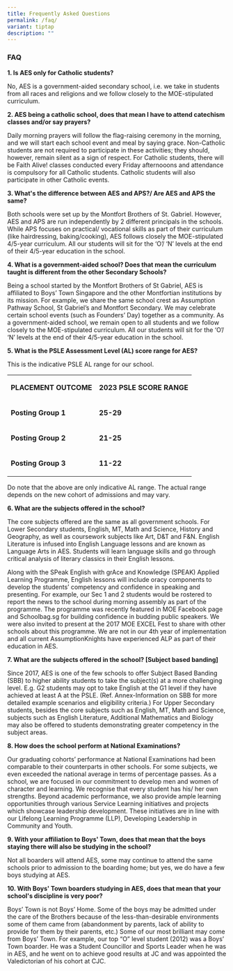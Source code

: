 ```yaml
---
title: Frequently Asked Questions
permalink: /faq/
variant: tiptap
description: ""
---
```

<h3><strong>FAQ</strong></h3>
<p><strong>1. Is AES only for Catholic students?</strong>
</p>
<p>No, AES is a government-aided secondary school, i.e. we take in students
from all races and religions and we follow closely to the MOE-stipulated
curriculum.</p>
<p><strong>2. AES being a catholic school, does that mean I have to attend catechism classes and/or say prayers?</strong>
</p>
<p>Daily morning prayers will follow the flag-raising ceremony in the morning,
and we will start each school event and meal by saying grace. Non-Catholic
students are not required to participate in these activities; they should,
however, remain silent as a sign of respect. For Catholic students, there
will be Faith Alive! classes conducted every Friday afternooons and attendance
is compulsory for all Catholic students. Catholic students will also participate
in other Catholic events.</p>
<p><strong>3. What's the difference between AES and APS?/ Are AES and APS the same?</strong>
</p>
<p>Both schools were set up by the Montfort Brothers of St. Gabriel. However,
AES and APS are run independently by 2 different principals in the schools.
While APS focuses on practical/ vocational skills as part of their curriculum
(like hairdressing, baking/cooking), AES follows closely the MOE-stipulated
4/5-year curriculum. All our students will sit for the ‘O’/ ‘N’ levels
at the end of their 4/5-year education in the school.</p>
<p><strong>4. What is a government-aided school? Does that mean the curriculum taught is different from the other Secondary Schools?</strong>
</p>
<p>Being a school started by the Montfort Brothers of St Gabriel, AES is
affiliated to Boys’ Town Singapore and the other Montfortian institutions
by its mission. For example, we share the same school crest as Assumption
Pathway School, St Gabriel’s and Montfort Secondary. We may celebrate certain
school events (such as Founders’ Day) together as a community. As a government-aided
school, we remain open to all students and we follow closely to the MOE-stipulated
curriculum. All our students will sit for the ‘O’/ ‘N’ levels at the end
of their 4/5-year education in the school.</p>
<p><strong>5. What is the PSLE Assessment Level (AL) score range for AES?</strong>
</p>
<p>This is the indicative PSLE AL range for our school.</p>
<table style="minWidth: 50px">
<colgroup>
<col>
<col>
</colgroup>
<tbody>
<tr>
<td rowspan="1" colspan="1">
<p><strong>PLACEMENT OUTCOME</strong>
</p>
</td>
<td rowspan="1" colspan="1">
<p><strong>2023 PSLE SCORE RANGE</strong>
</p>
</td>
</tr>
<tr>
<td rowspan="1" colspan="1">
<p><strong>Posting Group 1</strong>
</p>
</td>
<td rowspan="1" colspan="1">
<p><strong>25-29</strong>
</p>
</td>
</tr>
<tr>
<td rowspan="1" colspan="1">
<p><strong>Posting Group 2</strong>
</p>
</td>
<td rowspan="1" colspan="1">
<p><strong>21-25</strong>
</p>
</td>
</tr>
<tr>
<td rowspan="1" colspan="1">
<p><strong>Posting Group 3</strong>
</p>
</td>
<td rowspan="1" colspan="1">
<p><strong>11-22</strong>
</p>
</td>
</tr>
</tbody>
</table>
<p>Do note that the above are only indicative AL&nbsp;range.&nbsp;The actual
range depends on the new cohort of admissions and may vary.</p>
<p><strong>6. What are the subjects offered in the school?</strong>
</p>
<p>The core subjects offered are the same as all government schools. For
Lower Secondary students, English, MT, Math and Science, History and Geography,
as well as coursework subjects like Art, D&amp;T and F&amp;N. English Literature
is infused into English Language lessons and are known as Language Arts
in AES. Students will learn language skills and go through critical analysis
of literary classics in their English lessons.</p>
<p>Along with the SPeak English with grAce and Knowledge (SPEAK) Applied
Learning Programme, English lessons will include oracy components to develop
the students’ competency and confidence in speaking and presenting. For
example, our Sec 1 and 2 students would be rostered to report the news
to the school during morning assembly as part of the programme. The programme
was recently featured in MOE Facebook page and Schoolbag.sg for building
confidence in budding public speakers. We were also invited to present
at the 2017 MOE EXCEL Fest to share with other schools about this programme.
We are not in our 4th year of implementation and all current AssumptionKnights
have experienced ALP as part of their education in AES.</p>
<p><strong>7. What are the subjects offered in the school? [Subject based banding]</strong>
</p>
<p>Since 2017, AES is one of the few schools to offer Subject Based Banding
(SBB) to higher ability students to take the subject(s) at a more challenging
level. E.g. G2 students may opt to take English at the G1 level if they
have achieved at least A at the PSLE. (Ref. Annex-Information on SBB for
more detailed example scenarios and eligibility criteria.) For Upper Secondary
students, besides the core subjects such as English, MT, Math and Science,
subjects such as English Literature, Additional Mathematics and Biology
may also be offered to students demonstrating greater competency in the
subject areas.</p>
<p><strong>8. How does the school perform at National Examinations?</strong>
</p>
<p>Our graduating cohorts’ performance at National Examinations had been
comparable to their counterparts in other schools. For some subjects, we
even exceeded the national average in terms of percentage passes. As a
school, we are focused in our commitment to develop men and women of character
and learning. We recognise that every student has his/ her own strengths.
Beyond academic performance, we also provide ample learning opportunities
through various Service Learning initiatives and projects which showcase
leadership development. These initiatives are in line with our Lifelong
Learning Programme (LLP), Developing Leadership in Community and Youth.</p>
<p><strong>9. With your affiliation to Boys' Town, does that mean that the boys staying there will also be studying in the school?</strong>
</p>
<p>Not all boarders will attend AES, some may continue to attend the same
schools prior to admission to the boarding home; but yes, we do have a
few boys studying at AES.</p>
<p><strong>10. With Boys' Town boarders studying in AES, does that mean that your school's discipline is very poor?</strong>
</p>
<p>Boys’ Town is not Boys’ Home. Some of the boys may be admitted under the
care of the Brothers because of the less-than-desirable environments some
of them came from (abandonment by parents, lack of ability to provide for
them by their parents, etc.) Some of our most brilliant may come from Boys’
Town. For example, our top “O” level student (2012) was a Boys’ Town boarder.
He was a Student Councillor and Sports Leader when he was in AES, and he
went on to achieve good results at JC and was appointed the Valedictorian
of his cohort at CJC.</p>